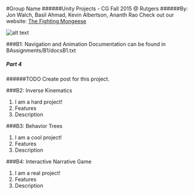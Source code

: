 #Group Name
######Unity Projects - CG Fall 2015 @ Rutgers
######By: Jon Walch, Basil Ahmad, Kevin Albertson, Ananth Rao
Check out our website: [The Fighting Mongeese](https://cgf1518rutgers.wordpress.com/ "Our Homepage!")

![alt text](teamLogo.png)

###B1: Navigation and Animation
Documentation can be found in BAssignments/B1/docsB1.txt

##### Part 4 #####
######TODO
Create post for this project.

###B2: Inverse Kinematics
1. I am a hard project!
2. Features
3. Description

###B3: Behavior Trees
1. I am a cool project!
2. Features
3. Description

###B4: Interactive Narrative Game
1. I am a real project!
2. Features
3. Description
